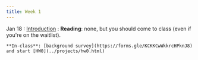 ```yaml
---
title: Week 1
---
```


Jan 18
: [Introduction]()
  : **Reading**: none, but you should come to class (even if you're on the waitlist).

    **In-class**: [background survey](https://forms.gle/KCKKCwWkkrcHPknJ8) and start [HW0](../projects/hw0.html)

  
